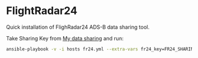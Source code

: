 FlightRadar24
=============

Quick installation of FlighRadar24 ADS-B data sharing tool.

Take Sharing Key from [My data sharing](https://www.flightradar24.com/account/data-sharing) and run:

```bash
ansible-playbook -v -i hosts fr24.yml --extra-vars fr24_key=FR24_SHARING_KEY
```


